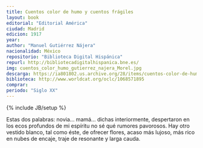 ```yaml
---
title: Cuentos color de humo y cuentos frágiles
layout: book
editorial: "Editorial América"
ciudad: Madrid
edicion: 1917
year: 
author: "Manuel Gutiérrez Nájera"
nacionalidad: México
repositorio: "Biblioteca Digital Hispánica"
repurl: http://bibliotecadigitalhispanica.bne.es/
img: cuentos_color_humo_gutierrez_najera_Morel.jpg
descarga: https://ia801802.us.archive.org/28/items/cuentos-color-de-humo-y-cuentos-fragiles/Cuentos%20color%20de%20humo%20y%20cuentos%20fragiles.pdf
biblioteca: http://www.worldcat.org/oclc/1068571895
comprar: 
periodo: "Siglo XX"
---
```

{% include JB/setup %}
 
 Estas dos palabras: novia... mamá... dichas interiormente, despertaron en los ecos profundos de mi espíritu no sé qué rumores pavorosos. Hay otro vestido blanco, tal como éste, de ofrecer flores, acaso más lujoso, más rico en nubes de encaje, traje de resonante y larga cauda.
